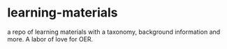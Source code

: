 # learning-materials
a repo of learning materials with a taxonomy, background information and more. A labor of love for OER.
